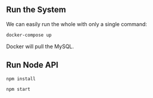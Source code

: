 ## Run the System

We can easily run the whole with only a single command:

```bash
docker-compose up
```

Docker will pull the MySQL.

## Run Node API

```bash
npm install

npm start
```
